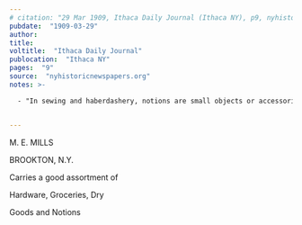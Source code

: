 ```yaml
---
# citation: "29 Mar 1909, Ithaca Daily Journal (Ithaca NY), p9, nyhistoricnewspapers.org."
pubdate:  "1909-03-29"
author: 
title: 
voltitle:  "Ithaca Daily Journal"
publocation:  "Ithaca NY"
pages:  "9"
source:  "nyhistoricnewspapers.org"
notes: >-

  - "In sewing and haberdashery, notions are small objects or accessories, including items that are sewn or otherwise attached to a finished article, such as buttons, snaps, and collar stays. Notions also include the small tools used in sewing, such as needles, thread, pins, marking pens, elastic, and seam rippers. The noun is almost always used in the plural. The term is chiefly in American English (the equivalent British term is haberdashery). It was also formerly used in the phrase "Yankee notions", meaning American products. A fabric store will have a section or department devoted to notions, and a spool of thread is considered a notion." ([Notions (Sewing)](https://en.wikipedia.org/wiki/Notions_(sewing)), Wikipedia.org.) 


---
```


M. E. MILLS

BROOKTON, N.Y.

Carries a good assortment of 

Hardware, Groceries, Dry

Goods and Notions


